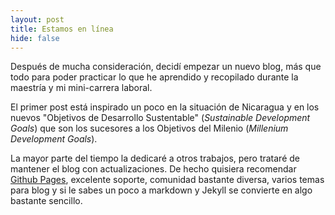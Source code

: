 ```yaml
---
layout: post
title: Estamos en línea
hide: false
---
```


Después de mucha consideración, decidí empezar un nuevo blog, más que todo para poder practicar lo que he aprendido y recopilado durante la maestría y mi mini-carrera laboral.

El primer post está inspirado un poco en la situación de Nicaragua y en los nuevos "Objetivos de Desarrollo Sustentable" (_Sustainable Development Goals_) que son los sucesores a los Objetivos del Milenio (_Millenium Development Goals_).

La mayor parte del tiempo la dedicaré a otros trabajos, pero trataré de mantener el blog con actualizaciones. De hecho quisiera recomendar [Github Pages](https://pages.github.com/), excelente soporte, comunidad bastante diversa, varios temas para blog y si le sabes un poco a markdown y Jekyll se convierte en algo bastante sencillo.